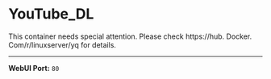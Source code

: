 # YouTube_DL

This container needs special attention. Please check https://hub. Docker. Com/r/linuxserver/yq for details.

---

**WebUI Port:** `80`